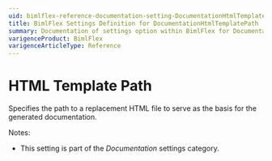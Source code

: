```yaml
---
uid: bimlflex-reference-documentation-setting-DocumentationHtmlTemplatePath
title: BimlFlex Settings Definition for DocumentationHtmlTemplatePath
summary: Documentation of settings option within BimlFlex for DocumentationHtmlTemplatePath
varigenceProduct: BimlFlex
varigenceArticleType: Reference
---
```


# HTML Template Path

Specifies the path to a replacement HTML file to serve as the basis for the generated documentation.

Notes:

* This setting is part of the *Documentation* settings category.

